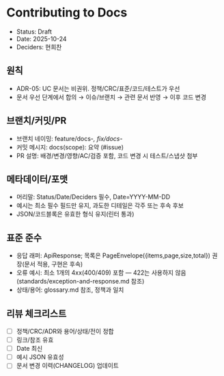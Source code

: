 # Contributing to Docs

- Status: Draft
- Date: 2025-10-24
- Deciders: 현희찬

## 원칙
- ADR-05: UC 문서는 비권위. 정책/CRC/표준/코드/테스트가 우선
- 문서 우선 단계에서 합의 → 이슈/브랜치 → 관련 문서 반영 → 이후 코드 변경

## 브랜치/커밋/PR
- 브랜치 네이밍: feature/docs-*, fix/docs-*
- 커밋 메시지: docs(scope): 요약 (#issue)
- PR 설명: 배경/변경/영향/AC/검증 포함, 코드 변경 시 테스트/스냅샷 첨부

## 메타데이터/포맷
- 머리말: Status/Date/Deciders 필수, Date=YYYY-MM-DD
- 예시는 최소 필수 필드만 유지, 과도한 디테일은 각주 또는 후속 후보
- JSON/코드블록은 유효한 형식 유지(린터 통과)

## 표준 준수
- 응답 래퍼: ApiResponse<T>; 목록은 PageEnvelope({items,page,size,total}) 권장(문서 적용, 구현은 후속)
- 오류 예시: 최소 1개의 4xx(400/409) 포함 — 422는 사용하지 않음(standards/exception-and-response.md 참조)
- 상태/용어: glossary.md 참조, 정책과 일치

## 리뷰 체크리스트
- [ ] 정책/CRC/ADR와 용어/상태/전이 정합
- [ ] 링크/참조 유효
- [ ] Date 최신
- [ ] 예시 JSON 유효성
- [ ] 문서 변경 이력(CHANGELOG) 업데이트
